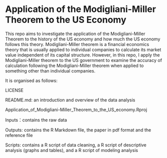 # Application of the Modigliani-Miller Theorem to the US Economy 

This repo aims to investigate the application of the Modigliani-Miller Theorem to the history of the US economy and how much the US economy follows this theory. Modigliani-Miller theorem is a financial economics theory that is usually applied to individual companies to calculate its market value independent of its capital structure. However, in this repo, I apply the Modigliani-Miller theorem to the US government to examine the accuracy of calculation following the Modigliani-Miller theorem when applied to something other than individual companies.

It is organised as follows:

LICENSE 

README.md: an introduction and overview of the data analysis

Application_of_Modigliani-Miller_Theorem_to_the_US_economy.Rproj

Inputs：contains the raw data

Outputs: contains the R Markdown file, the paper in pdf format and the reference file

Scripts: contains a R script of data cleaning, a R script of descriptive analysis (graphs and tables), and a R script of modeling analysis
